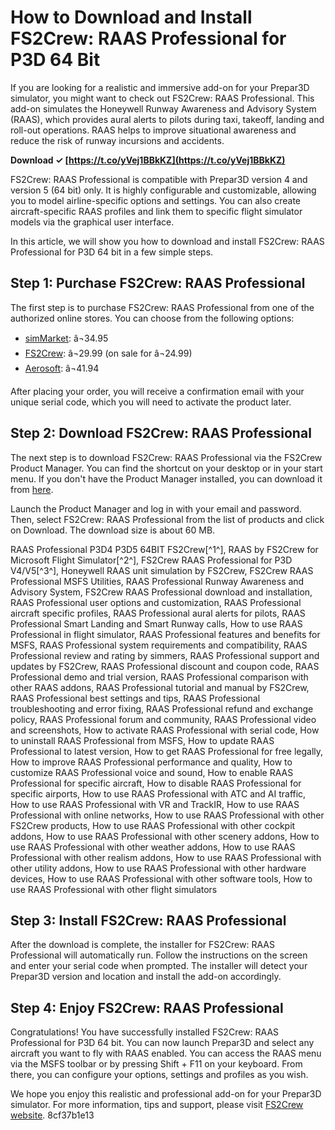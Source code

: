 
 
# How to Download and Install FS2Crew: RAAS Professional for P3D 64 Bit
 
If you are looking for a realistic and immersive add-on for your Prepar3D simulator, you might want to check out FS2Crew: RAAS Professional. This add-on simulates the Honeywell Runway Awareness and Advisory System (RAAS), which provides aural alerts to pilots during taxi, takeoff, landing and roll-out operations. RAAS helps to improve situational awareness and reduce the risk of runway incursions and accidents.
 
**Download ✓ [https://t.co/yVej1BBkKZ](https://t.co/yVej1BBkKZ)**


 
FS2Crew: RAAS Professional is compatible with Prepar3D version 4 and version 5 (64 bit) only. It is highly configurable and customizable, allowing you to model airline-specific options and settings. You can also create aircraft-specific RAAS profiles and link them to specific flight simulator models via the graphical user interface.
 
In this article, we will show you how to download and install FS2Crew: RAAS Professional for P3D 64 bit in a few simple steps.
 
## Step 1: Purchase FS2Crew: RAAS Professional
 
The first step is to purchase FS2Crew: RAAS Professional from one of the authorized online stores. You can choose from the following options:
 
- [simMarket](https://secure.simmarket.com/fs2crew-raas-professional-p3d4-64-bit.phtml): â¬34.95
- [FS2Crew](https://fs2crew.com/product/fs2crew-raas-professional/): â¬29.99 (on sale for â¬24.99)
- [Aerosoft](https://www.aerosoft.com/en/flight-simulation/prepar3d-v4/tools-missions/2183/fs2crew-raas-professional): â¬41.94

After placing your order, you will receive a confirmation email with your unique serial code, which you will need to activate the product later.
 
## Step 2: Download FS2Crew: RAAS Professional
 
The next step is to download FS2Crew: RAAS Professional via the FS2Crew Product Manager. You can find the shortcut on your desktop or in your start menu. If you don't have the Product Manager installed, you can download it from [here](https://fs2crew.com/downloads.htm).
 
Launch the Product Manager and log in with your email and password. Then, select FS2Crew: RAAS Professional from the list of products and click on Download. The download size is about 60 MB.
 
RAAS Professional P3D4 P3D5 64BIT FS2Crew[^1^],  RAAS by FS2Crew for Microsoft Flight Simulator[^2^],  FS2Crew RAAS Professional for P3D V4/V5[^3^],  Honeywell RAAS unit simulation by FS2Crew,  FS2Crew RAAS Professional MSFS Utilities,  RAAS Professional Runway Awareness and Advisory System,  FS2Crew RAAS Professional download and installation,  RAAS Professional user options and customization,  RAAS Professional aircraft specific profiles,  RAAS Professional aural alerts for pilots,  RAAS Professional Smart Landing and Smart Runway calls,  How to use RAAS Professional in flight simulator,  RAAS Professional features and benefits for MSFS,  RAAS Professional system requirements and compatibility,  RAAS Professional review and rating by simmers,  RAAS Professional support and updates by FS2Crew,  RAAS Professional discount and coupon code,  RAAS Professional demo and trial version,  RAAS Professional comparison with other RAAS addons,  RAAS Professional tutorial and manual by FS2Crew,  RAAS Professional best settings and tips,  RAAS Professional troubleshooting and error fixing,  RAAS Professional refund and exchange policy,  RAAS Professional forum and community,  RAAS Professional video and screenshots,  How to activate RAAS Professional with serial code,  How to uninstall RAAS Professional from MSFS,  How to update RAAS Professional to latest version,  How to get RAAS Professional for free legally,  How to improve RAAS Professional performance and quality,  How to customize RAAS Professional voice and sound,  How to enable RAAS Professional for specific aircraft,  How to disable RAAS Professional for specific airports,  How to use RAAS Professional with ATC and AI traffic,  How to use RAAS Professional with VR and TrackIR,  How to use RAAS Professional with online networks,  How to use RAAS Professional with other FS2Crew products,  How to use RAAS Professional with other cockpit addons,  How to use RAAS Professional with other scenery addons,  How to use RAAS Professional with other weather addons,  How to use RAAS Professional with other realism addons,  How to use RAAS Professional with other utility addons,  How to use RAAS Professional with other hardware devices,  How to use RAAS Professional with other software tools,  How to use RAAS Professional with other flight simulators
 
## Step 3: Install FS2Crew: RAAS Professional
 
After the download is complete, the installer for FS2Crew: RAAS Professional will automatically run. Follow the instructions on the screen and enter your serial code when prompted. The installer will detect your Prepar3D version and location and install the add-on accordingly.
 
## Step 4: Enjoy FS2Crew: RAAS Professional
 
Congratulations! You have successfully installed FS2Crew: RAAS Professional for P3D 64 bit. You can now launch Prepar3D and select any aircraft you want to fly with RAAS enabled. You can access the RAAS menu via the MSFS toolbar or by pressing Shift + F11 on your keyboard. From there, you can configure your options, settings and profiles as you wish.
 
We hope you enjoy this realistic and professional add-on for your Prepar3D simulator. For more information, tips and support, please visit [FS2Crew website](https://fs2crew.com/).
 8cf37b1e13
 
